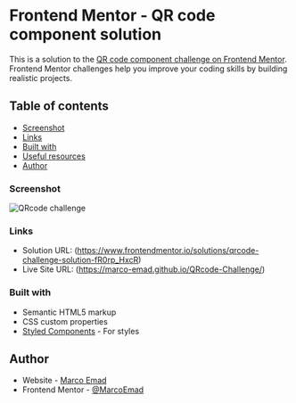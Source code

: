 # Frontend Mentor - QR code component solution

This is a solution to the [QR code component challenge on Frontend Mentor](https://www.frontendmentor.io/challenges/qr-code-component-iux_sIO_H). Frontend Mentor challenges help you improve your coding skills by building realistic projects. 

## Table of contents

  - [Screenshot](#screenshot)
  - [Links](#links)
  - [Built with](#built-with)
  - [Useful resources](#useful-resources)
- [Author](#author)

### Screenshot

![QRcode challenge](https://github.com/Marco-Emad/QRcode-Challenge/assets/56565607/0bed7ab5-5370-4639-87f4-6ff6a6c7f10e)

### Links

- Solution URL: (https://www.frontendmentor.io/solutions/qrcode-challenge-solution-fR0rp_HxcR)
- Live Site URL: (https://marco-emad.github.io/QRcode-Challenge/)

### Built with

- Semantic HTML5 markup
- CSS custom properties
- [Styled Components](https://styled-components.com/) - For styles

## Author

- Website - [Marco Emad]((https://marco-emad.github.io/QRcode-Challenge/))
- Frontend Mentor - [@MarcoEmad](https://www.frontendmentor.io/profile/Marco-Emad)
